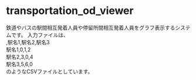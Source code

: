 # transportation_od_viewer
鉄道やバスの駅間相互発着人員や停留所間相互発着人員をグラフ表示するシステムです。
入力ファイルは、  
,駅名1,駅名2,駅名3  
駅名1,0,1,2  
駅名2,3,0,4  
駅名3,5,6,0  
のようなCSVファイルとしています。

